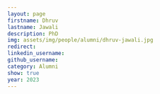 ```yaml
---
layout: page
firstname: Dhruv
lastname: Jawali
description: PhD 
img: assets/img/people/alumni/dhruv-jawali.jpg
redirect: 
linkedin_username: 
github_username:
category: Alumni
show: true
year: 2023
---
```

